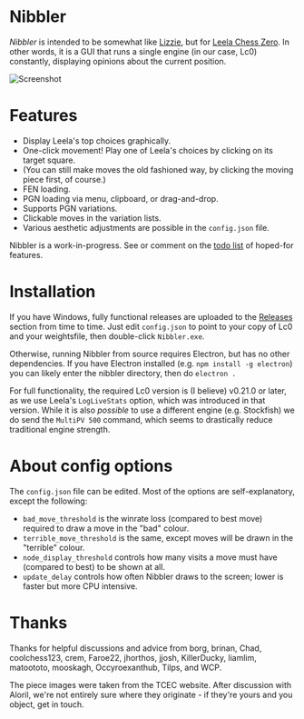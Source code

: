 # Nibbler

*Nibbler* is intended to be somewhat like [Lizzie](https://github.com/featurecat/lizzie), but for [Leela Chess Zero](https://github.com/LeelaChessZero/lc0). In other words, it is a GUI that runs a single engine (in our case, Lc0) constantly, displaying opinions about the current position.

![Screenshot](https://user-images.githubusercontent.com/16438795/59391936-cce4a900-8d6d-11e9-8a53-5ea1ac89c56a.png)

# Features

* Display Leela's top choices graphically.
* One-click movement! Play one of Leela's choices by clicking on its target square.
* (You can still make moves the old fashioned way, by clicking the moving piece first, of course.)
* FEN loading.
* PGN loading via menu, clipboard, or drag-and-drop.
* Supports PGN variations.
* Clickable moves in the variation lists.
* Various aesthetic adjustments are possible in the `config.json` file.

Nibbler is a work-in-progress. See or comment on the [todo list](https://github.com/fohristiwhirl/nibbler/issues/10) of hoped-for features.

# Installation

If you have Windows, fully functional releases are uploaded to the [Releases](https://github.com/fohristiwhirl/nibbler/releases) section from time to time. Just edit `config.json` to point to your copy of Lc0 and your weightsfile, then double-click `Nibbler.exe`.

Otherwise, running Nibbler from source requires Electron, but has no other dependencies. If you have Electron installed (e.g. `npm install -g electron`) you can likely enter the nibbler directory, then do `electron .`

For full functionality, the required Lc0 version is (I believe) v0.21.0 or later, as we use Leela's `LogLiveStats` option, which was introduced in that version. While it is also *possible* to use a different engine (e.g. Stockfish) we do send the `MultiPV 500` command, which seems to drastically reduce traditional engine strength.

# About config options

The `config.json` file can be edited. Most of the options are self-explanatory, except the following:

* `bad_move_threshold` is the winrate loss (compared to best move) required to draw a move in the "bad" colour.
* `terrible_move_threshold` is the same, except moves will be drawn in the "terrible" colour.
* `node_display_threshold` controls how many visits a move must have (compared to best) to be shown at all.
* `update_delay` controls how often Nibbler draws to the screen; lower is faster but more CPU intensive.

# Thanks

Thanks for helpful discussions and advice from borg, brinan, Chad, coolchess123, crem, Faroe22, jhorthos, jjosh, KillerDucky, liamlim, matoototo, mooskagh, Occyroexanthub, Tilps, and WCP.

The piece images were taken from the TCEC website. After discussion with Aloril, we're not entirely sure where they originate - if they're yours and you object, get in touch.
